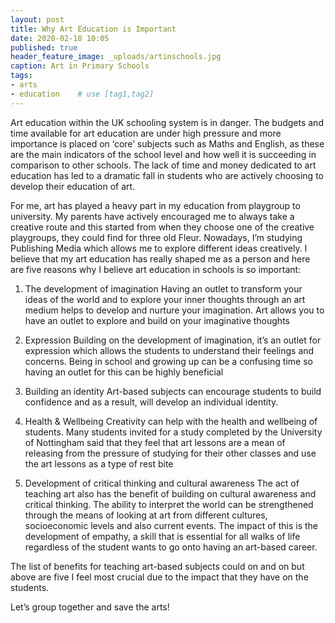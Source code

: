 ```yaml
---
layout: post
title: Why Art Education is Important
date: 2020-02-18 10:05
published: true
header_feature_image: _uploads/artinschools.jpg
caption: Art in Primary Schools
tags:
- arts
- education    # use [tag1,tag2]
---
```

Art education within the UK schooling system is in danger. The budgets and time available for art education are under high pressure and more importance is placed on ‘core’ subjects such as Maths and English, as these are the main indicators of the school level and how well it is succeeding in comparison to other schools. The lack of time and money dedicated to art education has led to a dramatic fall in students who are actively choosing to develop their education of art.

For me, art has played a heavy part in my education from playgroup to university. My parents have actively encouraged me to always take a creative route and this started from when they choose one of the creative playgroups, they could find for three old Fleur. Nowadays, I’m studying Publishing Media which allows me to explore different ideas creatively. I believe that my art education has really shaped me as a person and here are five reasons why I believe art education in schools is so important:

1. The development of imagination
Having an outlet to transform your ideas of the world and to explore your inner thoughts through an art medium helps to develop and nurture your imagination. Art allows you to have an outlet to explore and build on your imaginative thoughts

2. Expression
Building on the development of imagination, it’s an outlet for expression which allows the students to understand their feelings and concerns. Being in school and growing up can be a confusing time so having an outlet for this can be highly beneficial

3. Building an identity
Art-based subjects can encourage students to build confidence and as a result, will develop an individual identity.

4. Health & Wellbeing
Creativity can help with the health and wellbeing of students. Many students invited for a study completed by the University of Nottingham said that they feel that art lessons are a mean of releasing from the pressure of studying for their other classes and use the art lessons as a type of rest bite

5. Development of critical thinking and cultural awareness
The act of teaching art also has the benefit of building on cultural awareness and critical thinking. The ability to interpret the world can be strengthened through the means of looking at art from different cultures, socioeconomic levels and also current events. The impact of this is the development of empathy, a skill that is essential for all walks of life regardless of the student wants to go onto having an art-based career.

The list of benefits for teaching art-based subjects could on and on but above are five I feel most crucial due to the impact that they have on the students.

Let’s group together and save the arts!
